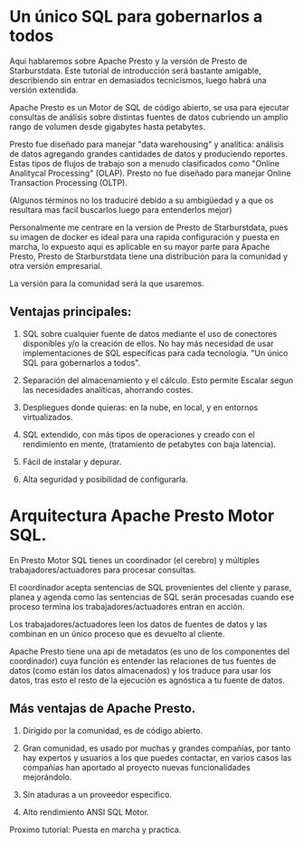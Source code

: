 # Un único SQL para gobernarlos a todos

Aqui hablaremos sobre Apache Presto y la versión de Presto de Starburstdata.
Este tutorial de introducción será bastante amigable, describiendo sin entrar en demasiados tecnicismos, luego habrá una versión extendida.

Apache Presto es un Motor de SQL de código abierto, se usa para ejecutar consultas de análisis sobre distintas fuentes de datos cubriendo un amplio rango de volumen desde gigabytes hasta petabytes.

Presto fue diseñado para manejar "data warehousing" y analítica: análisis de datos agregando grandes cantidades de datos y produciendo reportes. Estas tipos de flujos de trabajo son a menudo clasificados como "Online Analitycal Processing" (OLAP).
Presto no fue diseñado para manejar Online Transaction Processing (OLTP).

(Algunos términos no los traduciré debido a su ambigüedad y a que os resultara mas facil buscarlos luego para entenderlos mejor)

Personalmente me centrare en la version de Presto de Starburstdata, pues su imagen de docker es ideal para una rapida configuración y puesta en marcha, lo expuesto aqui es aplicable en su mayor parte para Apache Presto, Presto de Starburstdata tiene una distribución para la comunidad y otra versión empresarial.

La versión para la comunidad será la que usaremos.

## Ventajas principales:

1)	SQL sobre cualquier fuente de datos mediante el uso de conectores disponibles y/o la creación de ellos. No hay más necesidad de usar implementaciones de SQL específicas para cada tecnología. "Un único SQL para gobernarlos a todos".

2) Separación del almacenamiento y el cálculo. Esto permite Escalar segun las necesidades analíticas, ahorrando costes.

3) Despliegues donde quieras: en la nube, en local, y en entornos virtualizados.

4) SQL extendido, con más tipos de operaciones y creado con el rendimiento en mente, (tratamiento de petabytes con baja latencia).

5) Fácil de instalar y depurar.

6) Alta seguridad y posibilidad de configurarla.

# Arquitectura Apache Presto Motor SQL.

En Presto Motor SQL tienes un coordinador (el cerebro) y múltiples trabajadores/actuadores para procesar consultas.

El coordinador acepta sentencias de SQL provenientes del cliente y parase, planea y agenda como las sentencias de SQL serán procesadas cuando ese proceso termina los trabajadores/actuadores entran en acción.

Los trabajadores/actuadores leen los datos de fuentes de datos y las combinan en un único proceso que es devuelto al cliente.

Apache Presto tiene una api de metadatos (es uno de los componentes del coordinador) cuya función es entender las relaciones de tus fuentes de datos (como están los datos almacenados) y los traduce para usar los datos, tras esto el resto de la ejecución es agnóstica a tu fuente de datos.

## Más ventajas de Apache Presto.

1) Dirigido por la comunidad, es de código abierto.

2) Gran comunidad, es usado por muchas y grandes compañías, por tanto hay expertos y usuarios a los que puedes contactar, en varios casos las compañías han aportado al proyecto nuevas funcionalidades mejorándolo.

3) Sin ataduras a un proveedor especifico.

4) Alto rendimiento ANSI SQL Motor.

Proximo tutorial: Puesta en marcha y practica.
